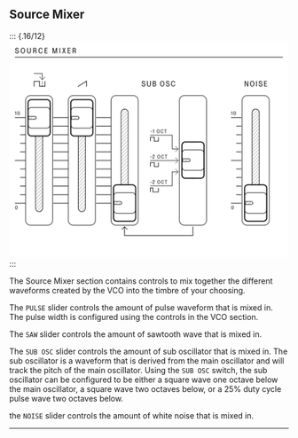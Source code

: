 ## Source Mixer

<article>

::: {.16/12}
![FIGURE 1.7](assets/sb01-source-mixer-bw.svg)
:::

The Source Mixer section contains controls to mix together the different waveforms created by the VCO into the timbre of your choosing.

The `PULSE` slider controls the amount of pulse waveform that is mixed in. The pulse width is configured using the controls in the VCO section.

The `SAW` slider controls the amount of sawtooth wave that is mixed in.

The `SUB OSC` slider controls the amount of sub oscillator that is mixed in. The sub oscillator is a waveform that is derived from the main oscillator and will track the pitch of the main oscillator. Using the `SUB OSC` switch, the sub oscillator can be configured to be either a square wave one octave below the main oscillator, a square wave two octaves below, or a 25% duty cycle pulse wave two octaves below.

the `NOISE` slider controls the amount of white noise that is mixed in.

</article>

---
